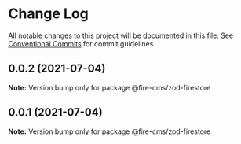 # Change Log

All notable changes to this project will be documented in this file.
See [Conventional Commits](https://conventionalcommits.org) for commit guidelines.

## 0.0.2 (2021-07-04)

**Note:** Version bump only for package @fire-cms/zod-firestore





## 0.0.1 (2021-07-04)

**Note:** Version bump only for package @fire-cms/zod-firestore
